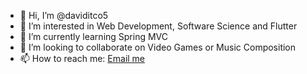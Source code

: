 - 👋 Hi, I’m @daviditco5
- 👀 I’m interested in Web Development, Software Science and Flutter
- 🌱 I’m currently learning Spring MVC
- 💞️ I’m looking to collaborate on Video Games or Music Composition
- 📫 How to reach me: [Email me](mailto:daviditco5@gmail.com)

<!---
daviditco5/daviditco5 is a ✨ special ✨ repository because its `README.md` (this file) appears on your GitHub profile.
You can click the Preview link to take a look at your changes.
--->
